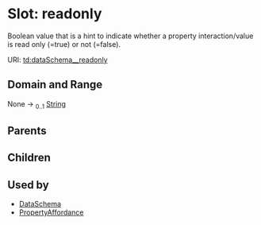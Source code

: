 
# Slot: readonly

Boolean value that is a hint to indicate whether a property interaction/value is read only (=true) or not (=false).

URI: [td:dataSchema__readonly](https://www.w3.org/2019/wot/td#dataSchema__readonly)


## Domain and Range

None &#8594;  <sub>0..1</sub> [String](types/String.md)

## Parents


## Children


## Used by

 * [DataSchema](DataSchema.md)
 * [PropertyAffordance](PropertyAffordance.md)
